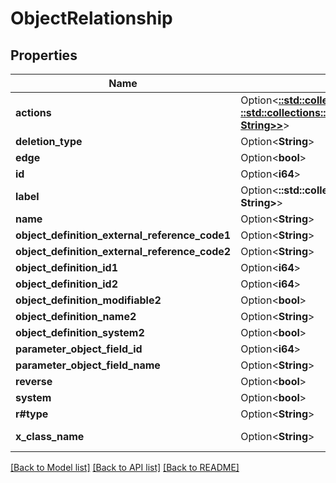 # ObjectRelationship

## Properties

Name | Type | Description | Notes
------------ | ------------- | ------------- | -------------
**actions** | Option<[**::std::collections::HashMap<String, ::std::collections::HashMap<String, String>>**](map.md)> |  | [optional][readonly]
**deletion_type** | Option<**String**> |  | [optional]
**edge** | Option<**bool**> |  | [optional]
**id** | Option<**i64**> |  | [optional][readonly]
**label** | Option<**::std::collections::HashMap<String, String>**> |  | [optional]
**name** | Option<**String**> |  | [optional]
**object_definition_external_reference_code1** | Option<**String**> |  | [optional]
**object_definition_external_reference_code2** | Option<**String**> |  | [optional]
**object_definition_id1** | Option<**i64**> |  | [optional]
**object_definition_id2** | Option<**i64**> |  | [optional]
**object_definition_modifiable2** | Option<**bool**> |  | [optional]
**object_definition_name2** | Option<**String**> |  | [optional]
**object_definition_system2** | Option<**bool**> |  | [optional]
**parameter_object_field_id** | Option<**i64**> |  | [optional]
**parameter_object_field_name** | Option<**String**> |  | [optional]
**reverse** | Option<**bool**> |  | [optional][readonly]
**system** | Option<**bool**> |  | [optional]
**r#type** | Option<**String**> |  | [optional]
**x_class_name** | Option<**String**> |  | [optional][readonly][default to com.liferay.object.admin.rest.dto.v1_0.ObjectRelationship]

[[Back to Model list]](../README.md#documentation-for-models) [[Back to API list]](../README.md#documentation-for-api-endpoints) [[Back to README]](../README.md)


